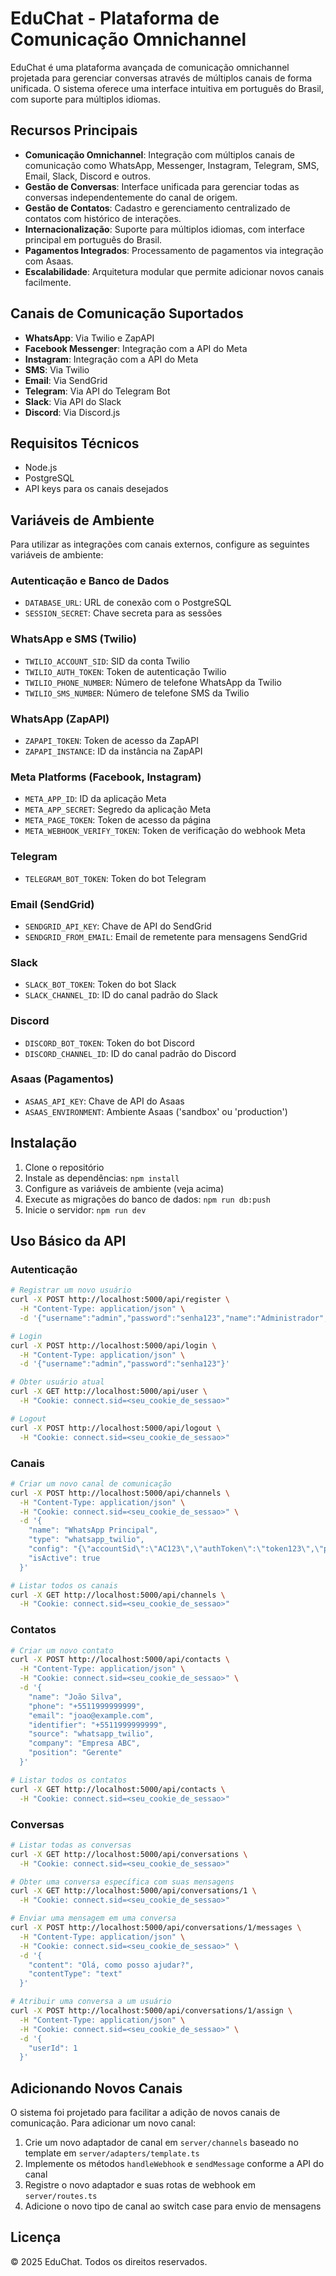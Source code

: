 # EduChat - Plataforma de Comunicação Omnichannel

EduChat é uma plataforma avançada de comunicação omnichannel projetada para gerenciar conversas através de múltiplos canais de forma unificada. O sistema oferece uma interface intuitiva em português do Brasil, com suporte para múltiplos idiomas.

## Recursos Principais

- **Comunicação Omnichannel**: Integração com múltiplos canais de comunicação como WhatsApp, Messenger, Instagram, Telegram, SMS, Email, Slack, Discord e outros.
- **Gestão de Conversas**: Interface unificada para gerenciar todas as conversas independentemente do canal de origem.
- **Gestão de Contatos**: Cadastro e gerenciamento centralizado de contatos com histórico de interações.
- **Internacionalização**: Suporte para múltiplos idiomas, com interface principal em português do Brasil.
- **Pagamentos Integrados**: Processamento de pagamentos via integração com Asaas.
- **Escalabilidade**: Arquitetura modular que permite adicionar novos canais facilmente.

## Canais de Comunicação Suportados

- **WhatsApp**: Via Twilio e ZapAPI
- **Facebook Messenger**: Integração com a API do Meta
- **Instagram**: Integração com a API do Meta
- **SMS**: Via Twilio
- **Email**: Via SendGrid
- **Telegram**: Via API do Telegram Bot
- **Slack**: Via API do Slack
- **Discord**: Via Discord.js

## Requisitos Técnicos

- Node.js
- PostgreSQL
- API keys para os canais desejados

## Variáveis de Ambiente

Para utilizar as integrações com canais externos, configure as seguintes variáveis de ambiente:

### Autenticação e Banco de Dados
- `DATABASE_URL`: URL de conexão com o PostgreSQL
- `SESSION_SECRET`: Chave secreta para as sessões

### WhatsApp e SMS (Twilio)
- `TWILIO_ACCOUNT_SID`: SID da conta Twilio
- `TWILIO_AUTH_TOKEN`: Token de autenticação Twilio
- `TWILIO_PHONE_NUMBER`: Número de telefone WhatsApp da Twilio
- `TWILIO_SMS_NUMBER`: Número de telefone SMS da Twilio

### WhatsApp (ZapAPI)
- `ZAPAPI_TOKEN`: Token de acesso da ZapAPI
- `ZAPAPI_INSTANCE`: ID da instância na ZapAPI

### Meta Platforms (Facebook, Instagram)
- `META_APP_ID`: ID da aplicação Meta
- `META_APP_SECRET`: Segredo da aplicação Meta
- `META_PAGE_TOKEN`: Token de acesso da página
- `META_WEBHOOK_VERIFY_TOKEN`: Token de verificação do webhook Meta

### Telegram
- `TELEGRAM_BOT_TOKEN`: Token do bot Telegram

### Email (SendGrid)
- `SENDGRID_API_KEY`: Chave de API do SendGrid
- `SENDGRID_FROM_EMAIL`: Email de remetente para mensagens SendGrid

### Slack
- `SLACK_BOT_TOKEN`: Token do bot Slack
- `SLACK_CHANNEL_ID`: ID do canal padrão do Slack

### Discord
- `DISCORD_BOT_TOKEN`: Token do bot Discord
- `DISCORD_CHANNEL_ID`: ID do canal padrão do Discord

### Asaas (Pagamentos)
- `ASAAS_API_KEY`: Chave de API do Asaas
- `ASAAS_ENVIRONMENT`: Ambiente Asaas ('sandbox' ou 'production')

## Instalação

1. Clone o repositório
2. Instale as dependências: `npm install`
3. Configure as variáveis de ambiente (veja acima)
4. Execute as migrações do banco de dados: `npm run db:push`
5. Inicie o servidor: `npm run dev`

## Uso Básico da API

### Autenticação

```bash
# Registrar um novo usuário
curl -X POST http://localhost:5000/api/register \
  -H "Content-Type: application/json" \
  -d '{"username":"admin","password":"senha123","name":"Administrador","email":"admin@example.com"}'

# Login
curl -X POST http://localhost:5000/api/login \
  -H "Content-Type: application/json" \
  -d '{"username":"admin","password":"senha123"}'

# Obter usuário atual
curl -X GET http://localhost:5000/api/user \
  -H "Cookie: connect.sid=<seu_cookie_de_sessao>"

# Logout
curl -X POST http://localhost:5000/api/logout \
  -H "Cookie: connect.sid=<seu_cookie_de_sessao>"
```

### Canais

```bash
# Criar um novo canal de comunicação
curl -X POST http://localhost:5000/api/channels \
  -H "Content-Type: application/json" \
  -H "Cookie: connect.sid=<seu_cookie_de_sessao>" \
  -d '{
    "name": "WhatsApp Principal",
    "type": "whatsapp_twilio",
    "config": "{\"accountSid\":\"AC123\",\"authToken\":\"token123\",\"phoneNumber\":\"+5511999999999\"}",
    "isActive": true
  }'

# Listar todos os canais
curl -X GET http://localhost:5000/api/channels \
  -H "Cookie: connect.sid=<seu_cookie_de_sessao>"
```

### Contatos

```bash
# Criar um novo contato
curl -X POST http://localhost:5000/api/contacts \
  -H "Content-Type: application/json" \
  -H "Cookie: connect.sid=<seu_cookie_de_sessao>" \
  -d '{
    "name": "João Silva",
    "phone": "+5511999999999",
    "email": "joao@example.com",
    "identifier": "+5511999999999",
    "source": "whatsapp_twilio",
    "company": "Empresa ABC",
    "position": "Gerente"
  }'

# Listar todos os contatos
curl -X GET http://localhost:5000/api/contacts \
  -H "Cookie: connect.sid=<seu_cookie_de_sessao>"
```

### Conversas

```bash
# Listar todas as conversas
curl -X GET http://localhost:5000/api/conversations \
  -H "Cookie: connect.sid=<seu_cookie_de_sessao>"

# Obter uma conversa específica com suas mensagens
curl -X GET http://localhost:5000/api/conversations/1 \
  -H "Cookie: connect.sid=<seu_cookie_de_sessao>"

# Enviar uma mensagem em uma conversa
curl -X POST http://localhost:5000/api/conversations/1/messages \
  -H "Content-Type: application/json" \
  -H "Cookie: connect.sid=<seu_cookie_de_sessao>" \
  -d '{
    "content": "Olá, como posso ajudar?",
    "contentType": "text"
  }'

# Atribuir uma conversa a um usuário
curl -X POST http://localhost:5000/api/conversations/1/assign \
  -H "Content-Type: application/json" \
  -H "Cookie: connect.sid=<seu_cookie_de_sessao>" \
  -d '{
    "userId": 1
  }'
```

## Adicionando Novos Canais

O sistema foi projetado para facilitar a adição de novos canais de comunicação. Para adicionar um novo canal:

1. Crie um novo adaptador de canal em `server/channels` baseado no template em `server/adapters/template.ts`
2. Implemente os métodos `handleWebhook` e `sendMessage` conforme a API do canal
3. Registre o novo adaptador e suas rotas de webhook em `server/routes.ts`
4. Adicione o novo tipo de canal ao switch case para envio de mensagens

## Licença

© 2025 EduChat. Todos os direitos reservados.